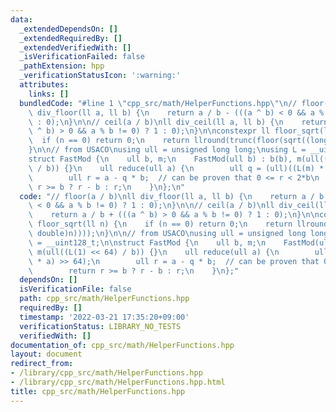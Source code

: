 ```yaml
---
data:
  _extendedDependsOn: []
  _extendedRequiredBy: []
  _extendedVerifiedWith: []
  _isVerificationFailed: false
  _pathExtension: hpp
  _verificationStatusIcon: ':warning:'
  attributes:
    links: []
  bundledCode: "#line 1 \"cpp_src/math/HelperFunctions.hpp\"\n// floor(a / b)\nll\
    \ div_floor(ll a, ll b) {\n    return a / b - (((a ^ b) < 0 && a % b != 0) ? 1\
    \ : 0);\n}\n\n// ceil(a / b)\nll div_ceil(ll a, ll b) {\n    return a / b + (((a\
    \ ^ b) > 0 && a % b != 0) ? 1 : 0);\n}\n\nconstexpr ll floor_sqrt(ll n) {\n  \
    \  if (n == 0) return 0;\n    return llround(trunc(floor(sqrt((long double)n))));\n\
    }\n\n// from USACO\nusing ull = unsigned long long;\nusing L = __uint128_t;\n\n\
    struct FastMod {\n    ull b, m;\n    FastMod(ull b) : b(b), m(ull((L(1) << 64)\
    \ / b)) {}\n    ull reduce(ull a) {\n        ull q = (ull)((L(m) * a) >> 64);\n\
    \        ull r = a - q * b;  // can be proven that 0 <= r < 2*b\n        return\
    \ r >= b ? r - b : r;\n    }\n};\n"
  code: "// floor(a / b)\nll div_floor(ll a, ll b) {\n    return a / b - (((a ^ b)\
    \ < 0 && a % b != 0) ? 1 : 0);\n}\n\n// ceil(a / b)\nll div_ceil(ll a, ll b) {\n\
    \    return a / b + (((a ^ b) > 0 && a % b != 0) ? 1 : 0);\n}\n\nconstexpr ll\
    \ floor_sqrt(ll n) {\n    if (n == 0) return 0;\n    return llround(trunc(floor(sqrt((long\
    \ double)n))));\n}\n\n// from USACO\nusing ull = unsigned long long;\nusing L\
    \ = __uint128_t;\n\nstruct FastMod {\n    ull b, m;\n    FastMod(ull b) : b(b),\
    \ m(ull((L(1) << 64) / b)) {}\n    ull reduce(ull a) {\n        ull q = (ull)((L(m)\
    \ * a) >> 64);\n        ull r = a - q * b;  // can be proven that 0 <= r < 2*b\n\
    \        return r >= b ? r - b : r;\n    }\n};"
  dependsOn: []
  isVerificationFile: false
  path: cpp_src/math/HelperFunctions.hpp
  requiredBy: []
  timestamp: '2022-03-21 17:35:20+09:00'
  verificationStatus: LIBRARY_NO_TESTS
  verifiedWith: []
documentation_of: cpp_src/math/HelperFunctions.hpp
layout: document
redirect_from:
- /library/cpp_src/math/HelperFunctions.hpp
- /library/cpp_src/math/HelperFunctions.hpp.html
title: cpp_src/math/HelperFunctions.hpp
---
```

